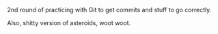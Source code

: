 2nd round of practicing with Git to get commits and stuff to go correctly. 

Also, shitty version of asteroids, woot woot. 
